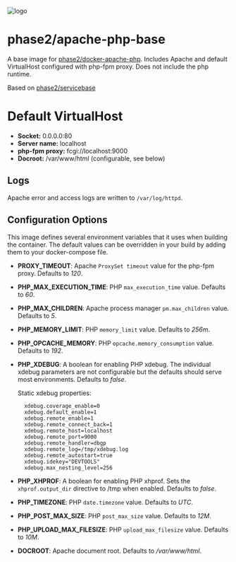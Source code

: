 ![logo](https://www.phase2technology.com/wp-content/uploads/2015/06/logo-retina.png)

# phase2/apache-php-base

A base image for [phase2/docker-apache-php](https://hub.docker.com/r/phase2/apache-php). Includes Apache and default VirtualHost configured with php-fpm proxy. Does not include the php runtime.

Based on [phase2/servicebase](https://hub.docker.com/r/phase2/servicebase/)

# Default VirtualHost
- **Socket:** 0.0.0.0:80
- **Server name:** localhost
- **php-fpm proxy:** fcgi://localhost:9000
- **Docroot:** /var/www/html (configurable, see below)

## Logs
Apache error and access logs are written to `/var/log/httpd`.

## Configuration Options
This image defines several environment variables that it uses when building the container. The default values can be overridden in your build by adding them to your docker-compose file.

- **PROXY_TIMEOUT**: Apache `ProxySet timeout` value for the php-fpm proxy. Defaults to _120_.
- **PHP_MAX_EXECUTION_TIME**: PHP `max_execution_time` value. Defaults to _60_.
- **PHP_MAX_CHILDREN**: Apache process manager `pm.max_children` value. Defaults to _5_.
- **PHP_MEMORY_LIMIT**: PHP `memory_limit` value. Defaults to _256m_.
- **PHP_OPCACHE_MEMORY**: PHP `opcache.memory_consumption` value. Defaults to _192_.
- **PHP_XDEBUG**: A boolean for enabling PHP xdebug. The individual xdebug parameters are not configurable but the defaults should serve most environments. Defaults to _false_.

	Static xdebug properties:

		xdebug.coverage_enable=0
		xdebug.default_enable=1
		xdebug.remote_enable=1
		xdebug.remote_connect_back=1
		xdebug.remote_host=localhost
		xdebug.remote_port=9000
		xdebug.remote_handler=dbgp
		xdebug.remote_log=/tmp/xdebug.log
		xdebug.remote_autostart=true
		xdebug.idekey="DEVTOOLS"
		xdebug.max_nesting_level=256

- **PHP_XHPROF**: A boolean for enabling PHP xhprof. Sets the `xhprof.output_dir` directive to /tmp when enabled. Defaults to _false_.
- **PHP_TIMEZONE**: PHP `date.timezone` value. Defaults to _UTC_.
- **PHP_POST_MAX_SIZE**: PHP `post_max_size` value. Defaults to _12M_.
- **PHP_UPLOAD_MAX_FILESIZE**: PHP `upload_max_filesize` value. Defaults to _10M_.
- **DOCROOT**: Apache document root. Defaults to _/var/www/html_.

